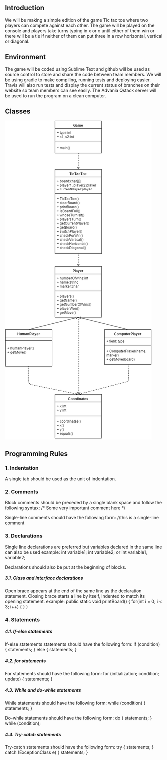 ## Introduction
We will be making a simple edition of the game Tic tac toe where two players can compete against each other. The game will be played on the console and players take turns typing in x or o until either of them win or there will be a tie if neither of them can put three in a row horizontal, vertical or diagonal.

## Environment
The game will be coded using Sublime Text and github will be used as source control to store and share the code between team members. We will be using gradle to make compiling, running tests and deploying easier. Travis will also run tests and display the current status of branches on their website so team members can see easily. The Advania Qstack server will be used to run the program on a clean computer.

## Classes
![alt text](https://github.com/T-303-HUGB/TicTacToe/blob/master/docs/ClassDiagramTicTacToe.png "TicTacToe class diagram")

## Programming Rules
### 1. Indentation
A single tab should be used as the unit of indentation.

### 2. Comments
Block comments should be preceded by a single blank space and follow the following syntax:
/* Some very important
comment here */

Single-line comments should have the following form:
	//this is a single-line comment

### 3. Declarations
Single line declarations are preferred but variables declared in the same line can also be used example:
int variable1;
int variable2;
or
int variable1, variable2;

Declarations should also be put at the beginning of blocks. 

##### 3.1. Class and interface declarations
Open brace appears at the end of the same line as the declaration statement.
Closing brace starts a line by itself, indented to match its opening statement.
example:
public static void printBoard() {
	for(int i = 0; i < 3; i++) {
	}
}

### 4. Statements
##### 4.1. If-else statements
If-else statements statements should have the following form:
if (condition) { 
statements;
 } 
else { 
statements; 
}

##### 4.2. for statements
For statements should have the following form:
for (initialization; condition; update) { 
statements; 
}

##### 4.3. While and do-while statements
While statements should have the following form:
	while (condition) { 
statements; 
}

Do-while statements should have the following form:
do { 
statements; 
} 
while (condition);

##### 4.4. Try-catch statements
Try-catch statements should have the following form:
	try { 
statements; 
} 
catch (ExceptionClass e) { 
statements; 
}
